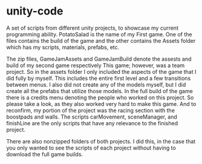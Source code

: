 # unity-code
A set of scripts from different unity projects, to showcase my current programming ability.
PotatoSalad is the name of my First game.
One of the files contains the build of the game and the other contains the Assets folder which has my scripts, materials, prefabs, etc.

The zip files, GameJamAssets and GameJamBuild denote the assests and build of my second game respectively
This game; however, was a team project. So in the assets folder I only included the aspects of the game that I did fully by myself.
This includes the entire first level and a few transitions between menus.
I also did not create any of the models myself, but I did create all the prefabs that utilize those models.
In the full build of the game there is a credits menu denoting the people who worked on this project.
So please take a look, as they also worked very hard to make this game.
And to reconfirm, my portion of the project was the racing section with the boostpads and walls.
The scripts carMovement, sceneManager, and finishLine are the only scripts that have any relevance to the finished project.

There are also nonzipped folders of both projects. I did this, in the case that you only wanted to see the scripts of each project
without having to download the full game builds.